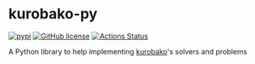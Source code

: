 kurobako-py
===========

[![pypi](https://img.shields.io/pypi/v/kurobako.svg)](https://pypi.python.org/pypi/kurobako)
[![GitHub license](https://img.shields.io/badge/license-MIT-blue.svg)](https://github.com/sile/kurobako-py)
[![Actions Status](https://github.com/sile/kurobako-py/workflows/CI/badge.svg)](https://github.com/sile/kurobako-py/actions)

A Python library to help implementing [kurobako]'s solvers and problems

[kurobako]: https://github.com/sile/kurobako
